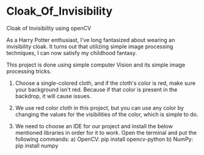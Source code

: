 # Cloak_Of_Invisibility
Cloak of Invisibility using openCV

As a Harry Potter enthusiast, I've long fantasized about wearing an invisibility cloak. It turns out that utilizing simple image processing techniques, 
I can now satisfy my childhood fantasy.

This project is done using simple computer Vision and its simple image processing tricks.
1. Choose a single-colored cloth, and if the cloth's color is red, make sure your background isn't red. Because if that color is present in the backdrop,
    it will cause issues.
    
2. We use red color cloth in this project, but you can use any color by changing the values for the visibilities of the color, which is simple to do.

3. We need to choose an IDE for our project and install the below mentioned libraries in order for it to work.
Open the terminal and put the following commands:
   a) OpenCV: pip install opencv-python
   b) NumPy: pip install numpy
   
